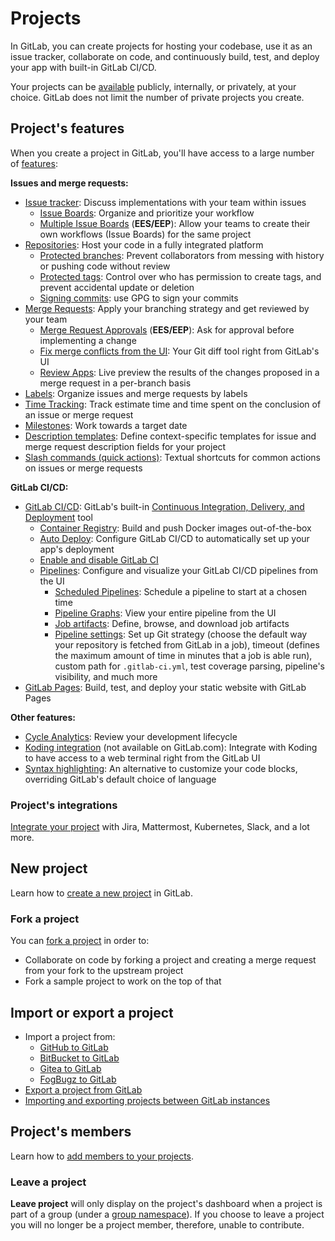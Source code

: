 # Projects

In GitLab, you can create projects for hosting
your codebase, use it as an issue tracker, collaborate on code, and continuously
build, test, and deploy your app with built-in GitLab CI/CD.

Your projects can be [available](../../public_access/public_access.md)
publicly, internally, or privately, at your choice. GitLab does not limit
the number of private projects you create.

## Project's features

When you create a project in GitLab, you'll have access to a large number of
[features](https://about.gitlab.com/features/):

**Issues and merge requests:**

- [Issue tracker](issues/index.md): Discuss implementations with your team within issues
  - [Issue Boards](issue_board.md): Organize and prioritize your workflow
  - [Multiple Issue Boards](https://docs.gitlab.com/ee/user/project/issue_board.html#multiple-issue-boards) (**EES/EEP**): Allow your teams to create their own workflows (Issue Boards) for the same project
- [Repositories](repository/index.md): Host your code in a fully
integrated platform
  - [Protected branches](protected_branches.md): Prevent collaborators
  from messing with history or pushing code without review
  - [Protected tags](protected_tags.md): Control over who has
  permission to create tags, and prevent accidental update or deletion
  - [Signing commits](gpg_signed_commits/index.md): use GPG to sign your commits
- [Merge Requests](merge_requests/index.md): Apply your branching
strategy and get reviewed by your team
  - [Merge Request Approvals](https://docs.gitlab.com/ee/user/project/merge_requests/merge_request_approvals.html) (**EES/EEP**): Ask for approval before
  implementing a change
  - [Fix merge conflicts from the UI](merge_requests/resolve_conflicts.md):
  Your Git diff tool right from GitLab's UI
  - [Review Apps](../../ci/review_apps/index.md): Live preview the results
  of the changes proposed in a merge request in a per-branch basis
- [Labels](labels.md): Organize issues and merge requests by labels
- [Time Tracking](../../workflow/time_tracking.md): Track estimate time
and time spent on
  the conclusion of an issue or merge request
- [Milestones](milestones/index.md): Work towards a target date
- [Description templates](description_templates.md): Define context-specific
templates for issue and merge request description fields for your project
- [Slash commands (quick actions)](quick_actions.md): Textual shortcuts for
common actions on issues or merge requests

**GitLab CI/CD:**

- [GitLab CI/CD](../../ci/README.md): GitLab's built-in [Continuous Integration, Delivery, and Deployment](https://about.gitlab.com/2016/08/05/continuous-integration-delivery-and-deployment-with-gitlab/) tool
  - [Container Registry](container_registry.md): Build and push Docker
  images out-of-the-box
  - [Auto Deploy](../../ci/autodeploy/index.md): Configure GitLab CI/CD
  to automatically set up your app's deployment
  - [Enable and disable GitLab CI](../../ci/enable_or_disable_ci.md)
  - [Pipelines](../../ci/pipelines.md#pipelines): Configure and visualize
  your GitLab CI/CD pipelines from the UI
     - [Scheduled Pipelines](pipelines/schedules.md): Schedule a pipeline
     to start at a chosen time
     - [Pipeline Graphs](../../ci/pipelines.md#pipeline-graphs): View your
     entire pipeline from the UI
     - [Job artifacts](pipelines/job_artifacts.md): Define,
     browse, and download job artifacts
     - [Pipeline settings](pipelines/settings.md): Set up Git strategy (choose the default way your repository is fetched from GitLab in a job),
     timeout (defines the maximum amount of time in minutes that a job is able run), custom path for `.gitlab-ci.yml`, test coverage parsing, pipeline's visibility, and much more
- [GitLab Pages](pages/index.md): Build, test, and deploy your static
website with GitLab Pages

**Other features:**

- [Cycle Analytics](cycle_analytics.md): Review your development lifecycle
- [Koding integration](koding.md) (not available on GitLab.com): Integrate
with Koding to have access to a web terminal right from the GitLab UI
- [Syntax highlighting](highlighting.md): An alternative to customize
your code blocks, overriding GitLab's default choice of language

### Project's integrations

[Integrate your project](integrations/index.md) with Jira, Mattermost,
Kubernetes, Slack, and a lot more.

## New project

Learn how to [create a new project](../../gitlab-basics/create-project.md) in GitLab.

### Fork a project

You can [fork a project](../../gitlab-basics/fork-project.md) in order to:

- Collaborate on code by forking a project and creating a merge request
from your fork to the upstream project
- Fork a sample project to work on the top of that

## Import or export a project

- Import a project from:
  - [GitHub to GitLab](../../workflow/importing/import_projects_from_github.md)
  - [BitBucket to GitLab](../../workflow/importing/import_projects_from_bitbucket.md)
  - [Gitea to GitLab](../../workflow/importing/import_projects_from_gitea.md)
  - [FogBugz to GitLab](../../workflow/importing/import_projects_from_fogbugz.md)
- [Export a project from GitLab](settings/import_export.md#exporting-a-project-and-its-data)
- [Importing and exporting projects between GitLab instances](settings/import_export.md)

## Project's members

Learn how to [add members to your projects](members/index.md).

### Leave a project

**Leave project** will only display on the project's dashboard
when a project is part of a group (under a
[group namespace](../group/index.md#namespaces)).
If you choose to leave a project you will no longer be a project
member, therefore, unable to contribute.

